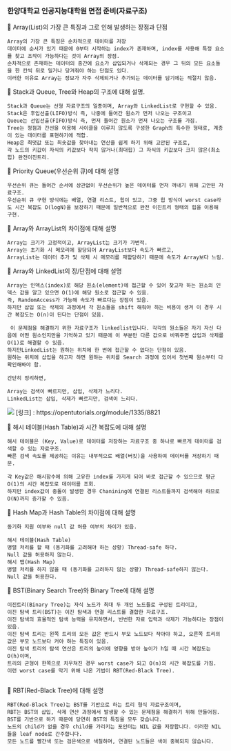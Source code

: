 ### 한양대학교 인공지능대학원 면접 준비(자료구조)

🧐 Array(List)의 가장 큰 특징과 그로 인해 발생하는 장점과 단점
```
Array의 가장 큰 특징은 순차적으로 데이터를 저장
데이터에 순서가 있기 때문에 0부터 시작하는 index가 존재하며, index를 사용해 특정 요소를 찾고 조작이 가능하다는 것이 Array의 장점.
순차적으로 존재하는 데이터의 중간에 요소가 삽입되거나 삭제되는 경우 그 뒤의 모든 요소들을 한 칸씩 뒤로 밀거나 당겨줘야 하는 단점도 있다.
이러한 이유로 Array는 정보가 자주 삭제되거나 추가되는 데이터를 담기에는 적절치 않음.
```
🧐 Stack과 Queue, Tree와 Heap의 구조에 대해 설명.
```
Stack과 Queue는 선형 자료구조의 일종이며, Array와 LinkedList로 구현할 수 있음.
Stack은 후입선출(LIFO)방식 즉, 나중에 들어간 원소가 먼저 나오는 구조이고
Queue는 선입선출(FIFO)방식 즉, 먼저 들어간 원소가 먼저 나오는 구조를 가짐.
Tree는 정점과 간선을 이용해 사이클을 이루지 않도록 구성한 Graph의 특수한 형태로, 계층이 있는 데이터를 표현하기에 적합.
Heap은 최댓값 또는 최솟값을 찾아내는 연산을 쉽게 하기 위해 고안된 구조로,
각 노드의 키값이 자식의 키값보다 작지 않거나(최대힙) 그 자식의 키값보다 크지 않은(최소힙) 완전이진트리.
```

🧐 Priority Queue(우선순위 큐)에 대해 설명
```
우선순위 큐는 들어간 순서에 상관없이 우선순위가 높은 데이터를 먼저 꺼내기 위해 고안된 자료구조.
우선순위 큐 구현 방식에는 배열, 연결 리스트, 힙이 있고, 그중 힙 방식이 worst case라도 시간 복잡도 O(logN)을 보장하기 때문에 일반적으로 완전 이진트리 형태의 힙을 이용해 구현.
```
🧐 Array와 ArrayList의 차이점에 대해 설명
```
Array는 크기가 고정적이고, ArrayList는 크기가 가변적.
Array는 초기화 시 메모리에 할당되어 ArrayList보다 속도가 빠르고,
ArrayList는 데이터 추가 및 삭제 시 메모리를 재할당하기 때문에 속도가 Array보다 느림.
```
🧐 Array와 LinkedList의 장/단점에 대해 설명
```
Array는 인덱스(index)로 해당 원소(element)에 접근할 수 있어 찾고자 하는 원소의 인덱스 값을 알고 있으면 O(1)에 해당 원소로 접근할 수 있음. 
즉, RandomAccess가 가능해 속도가 빠르다는 장점이 있음.
하지만 삽입 또는 삭제의 과정에서 각 원소들을 shift 해줘야 하는 비용이 생겨 이 경우 시간 복잡도는 O(n)이 된다는 단점이 있음.

 이 문제점을 해결하기 위한 자료구조가 linkedlist입니다. 각각의 원소들은 자기 자신 다음에 어떤 원소인지만을 기억하고 있기 때문에 이 부분만 다른 값으로 바꿔주면 삽입과 삭제를 O(1)로 해결할 수 있음.
하지만LinkedList는 원하는 위치에 한 번에 접근할 수 없다는 단점이 있음. 
원하는 위치에 삽입을 하고자 하면 원하는 위치를 Search 과정에 있어서 첫번째 원소부터 다 확인해봐야 함. 

간단히 정리하면,

Array는 검색이 빠르지만, 삽입, 삭제가 느리다.
LinkedList는 삽입, 삭제가 빠르지만, 검색이 느리다.
```
<img src='https://user-images.githubusercontent.com/79496166/204962083-5160e42c-d647-4dea-81bd-19e70cd6721e.png'/>
[링크] : https://opentutorials.org/module/1335/8821

🧐 해시 테이블(Hash Table)과 시간 복잡도에 대해 설명
```
해시 테이블은 (Key, Value)로 데이터를 저장하는 자료구조 중 하나로 빠르게 데이터를 검색할 수 있는 자료구조.
빠른 검색 속도를 제공하는 이유는 내부적으로 배열(버킷)을 사용하여 데이터를 저장하기 때문.

각 Key값은 해시함수에 의해 고유한 index를 가지게 되어 바로 접근할 수 있으므로 평균 O(1)의 시간 복잡도로 데이터를 조회. 
하지만 index값이 충돌이 발생한 경우 Chanining에 연결된 리스트들까지 검색해야 하므로 O(N)까지 증가할 수 있음.
```
🧐 Hash Map과 Hash Table의 차이점에 대해 설명
```
동기화 지원 여부와 null 값 허용 여부의 차이가 있음.

해시 테이블(Hash Table)
병렬 처리를 할 때 (동기화를 고려해야 하는 상황) Thread-safe 하다.
Null 값을 허용하지 않는다.
해시 맵(Hash Map)
병렬 처리를 하지 않을 때 (동기화를 고려하지 않는 상황) Thread-safe하지 않는다.
Null 값을 허용한다.

```
🧐 BST(Binary Search Tree)와 Binary Tree에 대해 설명
```
이진트리(Binary Tree)는 자식 노드가 최대 두 개인 노드들로 구성된 트리이고,
이진 탐색 트리(BST)는 이진 탐색과 연결 리스트를 결합한 자료구조.
이진 탐색의 효율적인 탐색 능력을 유지하면서, 빈번한 자료 입력과 삭제가 가능하다는 장점이 있음.
이진 탐색 트리는 왼쪽 트리의 모든 값은 반드시 부모 노드보다 작아야 하고, 오른쪽 트리의 값은 부모 노드보다 커야 하는 특징이 있음.
이진 탐색 트리의 탐색 연산은 트리의 높이에 영향을 받아 높이가 h일 때 시간 복잡도는 O(h)이며,
트리의 균형이 한쪽으로 치우쳐진 경우 worst case가 되고 O(n)의 시간 복잡도를 가짐.
이런 worst case를 막기 위해 나온 기법이 RBT(Red-Black Tree).


```
🧐  RBT(Red-Black Tree)에 대해 설명
```
RBT(Red-Black Tree)는 BST를 기반으로 하는 트리 형식 자료구조이며,
RBT는 BST의 삽입, 삭제 연산 과정에서 발생할 수 있는 문제점을 해결하기 위해 만들어짐.
BST를 기반으로 하기 때문에 당연히 BST의 특징을 모두 갖습니다.
노드의 child가 없을 경우 child를 가리키는 포인터는 NIL 값을 저장합니다. 이러한 NIL들을 leaf node로 간주합니다.
모든 노드를 빨간색 또는 검은색으로 색칠하며, 연결된 노드들은 색이 중복되지 않습니다.
```
